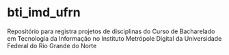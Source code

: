 # bti_imd_ufrn
Repositório para registra  projetos de disciplinas  do Curso de Bacharelado em Tecnologia da Informação no Instituto Metrópole Digital da Universidade Federal do Rio Grande do Norte
